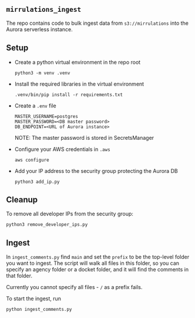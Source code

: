 
## `mirrulations_ingest`

The repo contains code to bulk ingest data from `s3://mirrulations` into the Aurora serverless instance.

## Setup

* Create a python virtual environment in the repo root

  ```
  python3 -m venv .venv
  ```
  
* Install the required libraries in the virtual environment

  ```
  .venv/bin/pip install -r requirements.txt
  ```
  
* Create a `.env` file

  ```
  MASTER_USERNAME=postgres
  MASTER_PASSWORD=<DB master password>
  DB_ENDPOINT=<URL of Aurora instance>
  ```
  
  NOTE: The master password is stored in SecretsManager 
  
* Configure your AWS credentials in `.aws`

   ```
   aws configure
   ```

* Add your IP address to the security group protecting the Aurora DB

  ```
  python3 add_ip.py
  ```

## Cleanup

To remove all developer IPs from the security group:
  
  ```
  python3 remove_developer_ips.py
  ```
  

## Ingest


In `ingest_comments.py` find `main` and set the `prefix` to be the top-level folder you want to ingest.  The script will walk all files in this folder, so you can specify an agency folder or a docket folder, and it will find the comments in that folder.

Currently you cannot specify all files - `/` as a prefix fails.

To start the ingest, run

```
python ingest_comments.py
```
